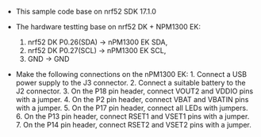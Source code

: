 + This sample code base on nrf52 SDK 17.1.0

+ The hardware testting base on nrf52 DK + NPM1300 EK:
     1. nrf52 DK P0.26(SDA) -> nPM1300 EK SDA, 
     2. nrf52 DK P0.27(SCL) -> nPM1300 EK SCL, 
     3. GND -> GND
     
+ Make the following connections on the nPM1300 EK:
      1. Connect a USB power supply to the J3 connector.
      2. Connect a suitable battery to the J2 connector.
      3. On the P18 pin header, connect VOUT2 and VDDIO pins with a jumper.
      4. On the P2 pin header, connect VBAT and VBATIN pins with a jumper.
      5. On the P17 pin header, connect all LEDs with jumpers.
      6. On the P13 pin header, connect RSET1 and VSET1 pins with a jumper.
      7. On the P14 pin header, connect RSET2 and VSET2 pins with a jumper.